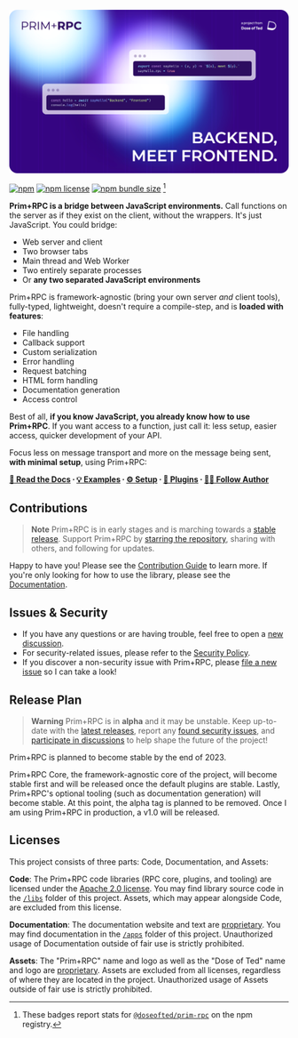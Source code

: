 [![Prim+RPC. Pictured are two very short JavaScript files: a simple function on the server-side and a call to that function on the client-side. Tagline: "Backend, meet Frontend"](./.github/docs-screenshot.png)](https://prim.doseofted.me/)

[![npm](https://img.shields.io/npm/v/@doseofted/prim-rpc?color=6D53FF&labelColor=2D0D60)](https://www.npmjs.com/package/@doseofted/prim-rpc)
[![npm license](https://img.shields.io/npm/l/%40doseofted%2Fprim-rpc?color=399EEC&labelColor=2D0D60)](https://spdx.org/licenses/Apache-2.0.html)
[![npm bundle size](https://img.shields.io/bundlephobia/minzip/@doseofted/prim-rpc/latest?color=EB84FF&labelColor=2D0D60)](https://bundlephobia.com/package/@doseofted/prim-rpc@latest)
[^1]

**Prim+RPC is a bridge between JavaScript environments.** Call functions on the server as if they exist on the client,
without the wrappers. It's just JavaScript. You could bridge:

- Web server and client
- Two browser tabs
- Main thread and Web Worker
- Two entirely separate processes
- Or **any two separated JavaScript environments**

Prim+RPC is framework-agnostic (bring your own server _and_ client tools), fully-typed, lightweight, doesn't require a
compile-step, and is **loaded with features**:

- File handling
- Callback support
- Custom serialization
- Error handling
- Request batching
- HTML form handling
- Documentation generation
- Access control

Best of all, **if you know JavaScript, you already know how to use Prim+RPC**. If you want access to a function, just
call it: less setup, easier access, quicker development of your API.

Focus less on message transport and more on the message being sent, **with minimal setup**, using Prim+RPC:

**[📖 Read the Docs](https://prim.doseofted.me/) ∙ [💡 Examples](https://prim.doseofted.me/docs/reference/examples) ∙ [⚙️ Setup](https://prim.doseofted.me/docs/learn/setup) ∙ [🔌 Plugins](https://prim.doseofted.me/docs/reference/plugins) ∙ [🧑‍💻 Follow Author](https://doseofted.me/)**

## Contributions

<!-- prettier-ignore-start -->
> **Note**
> Prim+RPC is in early stages and is marching towards a [stable release](#release-plan). Support Prim+RPC by
> [starring the repository](https://github.com/doseofted/prim-rpc), sharing with others, and following for updates.
<!-- prettier-ignore-end -->

Happy to have you! Please see the [Contribution Guide](./CONTRIBUTING.md) to learn more. If you're only looking for how
to use the library, please see the [Documentation](https://prim.doseofted.me/).

## Issues & Security

- If you have any questions or are having trouble, feel free to open a
  [new discussion](https://github.com/doseofted/prim-rpc/discussions).
- For security-related issues, please refer to the [Security Policy](./SECURITY.md).
- If you discover a non-security issue with Prim+RPC, please
  [file a new issue](https://github.com/doseofted/prim-rpc/issues/new) so I can take a look!

## Release Plan

<!-- prettier-ignore-start -->
> **Warning**
> Prim+RPC is in **alpha** and it may be unstable. Keep up-to-date with the
> [latest releases](https://github.com/doseofted/prim-rpc/releases), report any
> [found security issues](https://github.com/doseofted/prim-rpc/security/advisories/new), and
> [participate in discussions](https://github.com/doseofted/prim-rpc/discussions) to help shape the future of the
> project!
<!-- prettier-ignore-end -->

Prim+RPC is planned to become stable by the end of 2023.

Prim+RPC Core, the framework-agnostic core of the project, will become stable first and will be released once the
default plugins are stable. Lastly, Prim+RPC's optional tooling (such as documentation generation) will become stable.
At this point, the alpha tag is planned to be removed. Once I am using Prim+RPC in production, a v1.0 will be released.

## Licenses

This project consists of three parts: Code, Documentation, and Assets:

**Code**: The Prim+RPC code libraries (RPC core, plugins, and tooling) are licensed under the
[Apache 2.0 license](./LICENSE.txt). You may find library source code in the [`/libs`](./libs/) folder of this project.
Assets, which may appear alongside Code, are excluded from this license.

**Documentation**: The documentation website and text are [proprietary](./LICENSE-DOCS.md). You may find documentation
in the [`/apps`](./apps/) folder of this project. Unauthorized usage of Documentation outside of fair use is strictly
prohibited.

**Assets**: The "Prim+RPC" name and logo as well as the "Dose of Ted" name and logo are
[proprietary](./LICENSE-ASSETS.md). Assets are excluded from all licenses, regardless of where they are located in the
project. Unauthorized usage of Assets outside of fair use is strictly prohibited.

[^1]:
    These badges report stats for [`@doseofted/prim-rpc`](https://www.npmjs.com/package/@doseofted/prim-rpc) on the npm
    registry.
